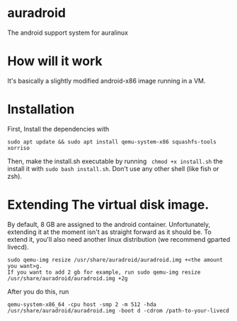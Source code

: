 # auradroid
The android support system for auralinux

# How will it work
It's basically a slightly modified android-x86 image running in a VM.

# Installation
First, Install the dependencies with 
```
sudo apt update && sudo apt install qemu-system-x86 squashfs-tools xorriso
```
Then, make the install.sh executable by running ``` chmod +x install.sh``` the install it with ```sudo bash install.sh```. Don't use any other shell (like fish or zsh).

# Extending The virtual disk image.

By default, 8 GB are assigned to the android container. Unfortunately, extending it at the moment isn't as straight forward as it should be. To extend it, you'll also need another linux distribution (we recommend gparted livecd).

```
sudo qemu-img resize /usr/share/auradroid/auradroid.img +<the amount you want>g.
If you want to add 2 gb for example, run sudo qemu-img resize /usr/share/auradroid/auradroid.img +2g
```
After you do this, run

```
qemu-system-x86_64 -cpu host -smp 2 -m 512 -hda /usr/share/auradroid/auradroid.img -boot d -cdrom /path-to-your-livecd 
